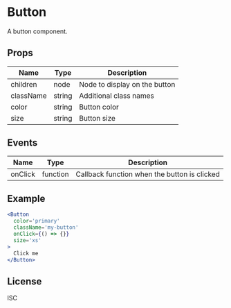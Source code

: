 # Button

A button component.

## Props

| Name      | Type   | Description                   |
| --------- | ------ | ----------------------------- |
| children  | node   | Node to display on the button |
| className | string | Additional class names        |
| color     | string | Button color                  |
| size      | string | Button size                   |

## Events

| Name    | Type     | Description                                  |
| ------- | -------- | -------------------------------------------- |
| onClick | function | Callback function when the button is clicked |

## Example

```jsx
<Button
  color='primary'
  className='my-button'
  onClick={() => {}}
  size='xs'
>
  Click me
</Button>
```

## License

ISC

